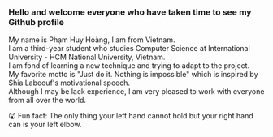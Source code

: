 ### Hello and welcome everyone who have taken time to see my Github profile  

My name is Phạm Huy Hoàng, I am from Vietnam.  
I am a third-year student who studies Computer Science at International University - HCM National University, Vietnam.  
I am fond of learning a new technique and trying to adapt to the project.  
My favorite motto is "Just do it. Nothing is impossible" which is inspired by Shia Labeouf's motivational speech.  
Although I may be lack experience, I am very pleased to work with everyone from all over the world.  

😮 Fun fact: The only thing your left hand cannot hold but your right hand can is your left elbow.

<!--
**hoangpham12345/hoangpham12345** is a ✨ _special_ ✨ repository because its `README.md` (this file) appears on your GitHub profile.

Here are some ideas to get you started:

- 🔭 I’m currently working on ...
- 🌱 I’m currently learning ...
- 👯 I’m looking to collaborate on ...
- 🤔 I’m looking for help with ...
- 💬 Ask me about ...
- 📫 How to reach me: ...
- 😄 Pronouns: ...
- ⚡ Fun fact: ...
-->
